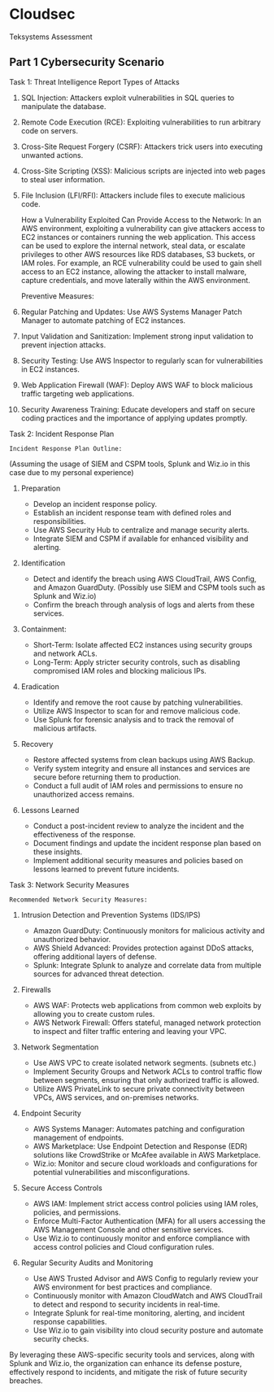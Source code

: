 # Cloudsec
Teksystems Assessment  
## Part 1 Cybersecurity Scenario
Task 1: Threat Intelligence Report
	Types of Attacks
1. SQL Injection: Attackers exploit vulnerabilities in SQL queries to manipulate the database.
2. Remote Code Execution (RCE): Exploiting vulnerabilities to run arbitrary code on servers. 
3. Cross-Site Request Forgery (CSRF): Attackers trick users into executing unwanted actions.
4. Cross-Site Scripting (XSS): Malicious scripts are injected into web pages to steal user information.
5. File Inclusion (LFI/RFI): Attackers include files to execute malicious code.

	How a Vulnerability Exploited Can Provide Access to the Network:
In an AWS environment, exploiting a vulnerability can give attackers access to EC2 instances or containers running the web application. This access can be used to explore the internal network, steal data, or escalate privileges to other AWS resources like RDS databases, S3 buckets, or IAM roles. For example, an RCE vulnerability could be used to gain shell access to an EC2 instance, allowing the attacker to install malware, capture credentials, and move laterally within the AWS environment.

	 Preventive Measures:
1. Regular Patching and Updates: Use AWS Systems Manager Patch Manager to automate patching of EC2 instances.
2. Input Validation and Sanitization: Implement strong input validation to prevent injection attacks.
3. Security Testing: Use AWS Inspector to regularly scan for vulnerabilities in EC2 instances.
4. Web Application Firewall (WAF): Deploy AWS WAF to block malicious traffic targeting web applications.
5. Security Awareness Training: Educate developers and staff on secure coding practices and the importance of applying updates promptly.

Task 2: Incident Response Plan

	Incident Response Plan Outline:
(Assuming the usage of SIEM and CSPM tools, Splunk and Wiz.io in this case due to my personal experience)
1. Preparation
   - Develop an incident response policy.
   - Establish an incident response team with defined roles and responsibilities.
   - Use AWS Security Hub to centralize and manage security alerts.
   - Integrate SIEM and CSPM if available for enhanced visibility and alerting.

2. Identification
   - Detect and identify the breach using AWS CloudTrail, AWS Config, and Amazon GuardDuty. (Possibly use SIEM and CSPM tools such as Splunk and Wiz.io)
   - Confirm the breach through analysis of logs and alerts from these services.

3. Containment:
   - Short-Term: Isolate affected EC2 instances using security groups and network ACLs.
   - Long-Term: Apply stricter security controls, such as disabling compromised IAM roles and blocking malicious IPs.

4. Eradication
   - Identify and remove the root cause by patching vulnerabilities.
   - Utilize AWS Inspector to scan for and remove malicious code.
   - Use Splunk for forensic analysis and to track the removal of malicious artifacts.

5. Recovery
   - Restore affected systems from clean backups using AWS Backup.
   - Verify system integrity and ensure all instances and services are secure before returning them to production.
   - Conduct a full audit of IAM roles and permissions to ensure no unauthorized access remains.

6. Lessons Learned
   - Conduct a post-incident review to analyze the incident and the effectiveness of the response.
   - Document findings and update the incident response plan based on these insights.
   - Implement additional security measures and policies based on lessons learned to prevent future incidents.

Task 3: Network Security Measures 

	Recommended Network Security Measures:

1. Intrusion Detection and Prevention Systems (IDS/IPS)
   - Amazon GuardDuty: Continuously monitors for malicious activity and unauthorized behavior.
   - AWS Shield Advanced: Provides protection against DDoS attacks, offering additional layers of defense.
   - Splunk: Integrate Splunk to analyze and correlate data from multiple sources for advanced threat detection.

2. Firewalls
   - AWS WAF: Protects web applications from common web exploits by allowing you to create custom rules.
   - AWS Network Firewall: Offers stateful, managed network protection to inspect and filter traffic entering and leaving your VPC.

3. Network Segmentation
   - Use AWS VPC to create isolated network segments. (subnets etc.)
   - Implement Security Groups and Network ACLs to control traffic flow between segments, ensuring that only authorized traffic is allowed.
   - Utilize AWS PrivateLink to secure private connectivity between VPCs, AWS services, and on-premises networks.

4. Endpoint Security
   - AWS Systems Manager: Automates patching and configuration management of endpoints.
   - AWS Marketplace: Use Endpoint Detection and Response (EDR) solutions like CrowdStrike or McAfee available in AWS Marketplace.
   - Wiz.io: Monitor and secure cloud workloads and configurations for potential vulnerabilities and misconfigurations.

5. Secure Access Controls
   - AWS IAM: Implement strict access control policies using IAM roles, policies, and permissions.
   - Enforce Multi-Factor Authentication (MFA) for all users accessing the AWS Management Console and other sensitive services.
   - Use Wiz.io to continuously monitor and enforce compliance with access control policies and Cloud configuration rules.

6. Regular Security Audits and Monitoring
   - Use AWS Trusted Advisor and AWS Config to regularly review your AWS environment for best practices and compliance.
   - Continuously monitor with Amazon CloudWatch and AWS CloudTrail to detect and respond to security incidents in real-time.
   - Integrate Splunk for real-time monitoring, alerting, and incident response capabilities.
   - Use Wiz.io to gain visibility into cloud security posture and automate security checks.

By leveraging these AWS-specific security tools and services, along with Splunk and Wiz.io, the organization can enhance its defense posture, effectively respond to incidents, and mitigate the risk of future security breaches.
